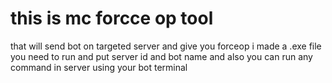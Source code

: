 # this is mc forcce op tool
that will send bot on targeted server and give you forceop 
i made a .exe file you need to run and put server id and bot name and also you can run any command in server using your bot terminal 
